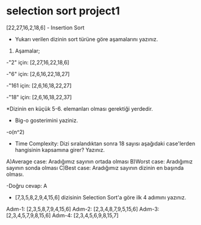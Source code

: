 # selection sort project1

[22,27,16,2,18,6] - Insertion Sort


<ul>
<li>Yukarı verilen dizinin sort türüne göre aşamalarını yazınız.</li>
</ul>

<ol>
<li>Aşamalar;</li>
</ol>

-"2" için:
[2,27,16,22,18,6]

-"6" için:
[2,6,16,22,18,27]

-"161 için:
[2,6,16,18,22,27]

-"18" için:
[2,6,16,18,22,37]

*Dizinin en küçük 5-6. elemanları olması gerektiği yerdedir.

<ul>
<li>Big-o gosterimini yaziniz.</li>
</ul> 

-o(n^2) 

<ul>
<li>Time Complexity: Dizi sıralandıktan sonra 18 sayısı aşağıdaki case'lerden hangisinin kapsamına girer? Yazınız.</li>
</ul> 

A)Average case: Aradığımız sayının ortada olması
B)Worst case: Aradığımız sayının sonda olması
C)Best case: Aradığımız sayının dizinin en başında olması.

-Doğru cevap: A


<ul>
<li>[7,3,5,8,2,9,4,15,6] dizisinin Selection Sort'a göre ilk 4 adımını yazınız.</li>
</ul> 


Adım-1: [2,3,5,8,7,9,4,15,6]
Adım-2: [2,3,4,8,7,9,5,15,6]
Adım-3: [2,3,4,5,7,9,8,15,6]
Adım-4: [2,3,4,5,6,9,8,15,7]


